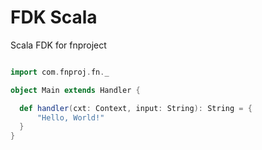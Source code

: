 # FDK Scala

Scala FDK for fnproject


```scala

import com.fnproj.fn._

object Main extends Handler {

  def handler(cxt: Context, input: String): String = {
      "Hello, World!"
  }
}


```